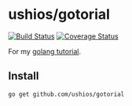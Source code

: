 ushios/gotorial
================

[![Build Status](https://travis-ci.org/ushios/gotorial.svg?branch=master)](https://travis-ci.org/ushios/gotorial)
[![Coverage Status](https://coveralls.io/repos/ushios/gotorial/badge.svg?branch=master&service=github)](https://coveralls.io/github/ushios/gotorial?branch=master)

For my [golang tutorial](https://dl.dropboxusercontent.com/u/2665492/wiki/index.html#!golang/./tutorial.md).

Install
--------

```
go get github.com/ushios/gotorial
```
